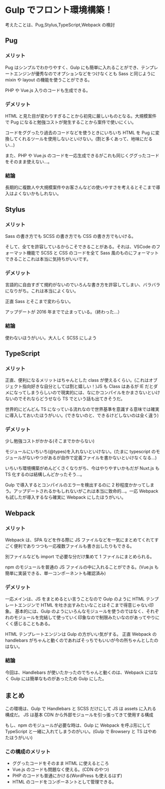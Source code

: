 # Gulp でフロント環境構築！

考えたことは、Pug,Stylus,TypeScript,Webpack の検討

## Pug

### メリット

Pug はシンプルでわかりやすく、Gulp にも簡単に入れることができ、テンプレートエンジンが優秀なのでオプションなどをつけなくとも Sass と同じように mixin や layout の機能を使うことができる。

PHP や Vue.js 入りのコードも生成できる。

### デメリット

HTML と見た目が変わりすぎることから初見に厳しいものとなる。大規模案件で Pug になると勉強コストが発生することから案件で使いにくい。

コードをググったり過去のコードなどを使うときにいちいち HTML を Pug に変換してくれるツールを使用しないといけない。(割と多くあって、地味にだるい...)

また、PHP や Vue.js のコードを一応生成できるがこれも同じくググったコードをそのまま使えない...。

### 結論

長期的に複数人や大規模案件やお客さんなどの使いやすさを考えるとそこまで導入はよくないかもしれない。

## Stylus

### メリット

Sass の書き方でも SCSS の書き方でも CSS の書き方でもいける。

そして、全てを許容しているからこそできることがある。それは、VSCode のフォーマット機能で SCSS と CSS のコードを全て Sass 風のものにフォーマットできることこれは本当に気持ちがいいです。

### デメリット

言語的に自由すぎて規約がないのでいろんな書き方を許容してしまい、バラバラになりがち。これは本当によくない。

正直 Sass とそこまで変わらない。

アップデートが 2016 年までで止まっている。（終わった...）

### 結論

使わないほうがいい。大人しく SCSS にしよう

## TypeScript

### メリット

正直、便利になるメリットはちゃんとした class が使えるくらい。(これはオブジェクト指向好きな自分としては割と嬉しい！)JS も Class はあるが IE だとダメになってしまうらしいので現実的には、なにかコンパイルをかまさないといけないのでそれならどうせなら TS でという話も出てきそうだ。

世界的にどんどん TS になっている流れなので世界基準を意識する意味では確実に導入しておいたほうがいい。(できないのと、できるけどしないのは全く違う)

### デメリット

少し勉強コストがかかる(そこまでかからない)

モジュールにいちいち(@types)を入れないといけない。(たまに typescript のモジュールがないやつがあるが自作で定義ファイルを書かないといけなくなる...)

いちいち環境構築がめんどくさくなりがち、今はやりやすいかもだが Nuxt.js も TS 化するのは結構しんどかったそう...。

Gulp で導入するとコンパイルのエラーを検出するのに 2 秒程度かかってしまう。アップデートされるかもしれないがこれは本当に致命的...。一応 Webpack も試したが導入するなら確実に Webpack にしたほうがいい。

## Webpack

### メリット

Webpack は、SPA などを作る際に JS ファイルなどを一気にまとめてくれてすごく便利でありつつも一応複数ファイルも書き出したりもできる。

別ファイルなども import で必要な分だけ集めて 1 ファイルにまとめられる。

npm のモジュールを普通の JS ファイルの中に入れることができる。(Vue.js も簡単に実装できる、単一コンポーネントも確認済み)

### デメリット

一応メインは、JS をまとめるとい言うことなので Gulp のように HTML テンプレートエンジンで HTML を吐き出すみたいなことはそこまで得意じゃない印象。
基本的には、Gulp のようにいろんなモジュールを使うのではなく、それぞれのモジュールを完結して使っていく印象なので制限みたいなのがあってやりにくく感じることもある。

HTML テンプレートエンジンは Gulp の方がいい気がする。
正直 Webpack の handlebars がちゃんと動くのであればそっちでもいいが今の所ちゃんとしたのはない。

### 結論

今回は、Handlebars が使いたかったのでちゃんと動くのは、Webpack にはなく Gulp には簡単なものがあったため Gulp にした。

## まとめ

この環境は、Gulp で Handlebars と SCSS だけにして JS は assets に入れる構成だ。
JS は基本 CDN から外部モジュールを引っ張ってきて使用する構成

もし、npm のモジュールが必要な時は、Gulp に Webpack を呼ぶ形にして TypeScript と一緒に入れてしまうのがいい。(Gulp で Browsery と TS はやめたほうがいい)

### この構成のメリット

- ググったコードをそのまま HTML に使えるところ
- Vue.js のコードも問題なく使える。(CDN のやつ)
- PHP のコードも普通にかける(WordPress も使えるはず)
- HTML のコードをコンポーネントとして管理できる。
